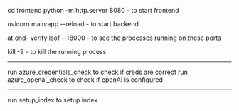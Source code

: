 cd frontend
python -m http.server 8080 - to start frontend

uvicorn main:app --reload - to start backend

at end- verify
lsof -i :8000 - to see the processes running on these ports

kill -9 <pID> - to kill the running process

----

run azure_credentials_check to check if creds are correct
run azure_openai_check to check if openAI is configured


--- 

run setup_index to setup index